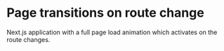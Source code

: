 # Page transitions on route change

Next.js application with a full page load animation which activates on the route changes.
